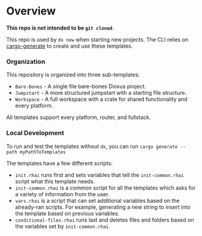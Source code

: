 # Overview

**This repo is not intended to be `git cloned`**.

This repo is used by `dx new` when starting new projects. The CLI relies on [cargo-generate](https://crates.io/crates/cargo-generate) to create and use these templates.

### Organization

This repository is organized into three sub-templates:
- `Bare-Bones` - A single file bare-bones Dioxus project.
- `Jumpstart` - A more structured jumpstart with a starting file structure.
- `Workspace` - A full workspace with a crate for shared functionality and every platform.

All templates support every platform, router, and fullstack.

### Local Development
To run and test the templates without `dx`, you can run `cargo generate --path myPathToTemplates`

The templates have a few different scripts:
- `init.rhai` runs first and sets variables that tell the `init-common.rhai` script what this template needs.
- `init-common.rhai` is a common script for all the templates which asks for a variety of information from the user.
- `vars.rhai` is a script that can set additional variables based on the already-ran scripts. For example, generating a new string to insert into the template based on previous variables.
- `conditional-files.rhai` runs last and deletes files and folders based on the variables set by `init-common.rhai`.